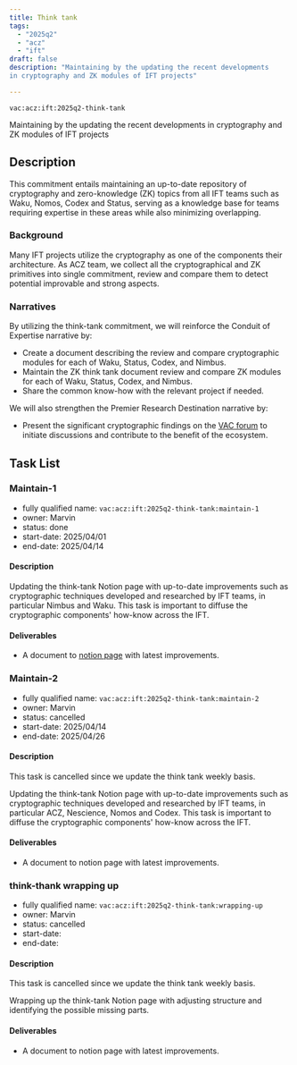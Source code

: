 ```yaml
---
title: Think tank
tags:
  - "2025q2"
  - "acz"
  - "ift"
draft: false
description: "Maintaining by the updating the recent developments 
in cryptography and ZK modules of IFT projects"

---
```


`vac:acz:ift:2025q2-think-tank`

Maintaining by the updating the recent developments in 
cryptography and ZK modules of IFT projects
## Description
This commitment entails maintaining an up-to-date repository 
of cryptography and zero-knowledge (ZK) topics from all IFT teams such as 
Waku, Nomos, Codex and Status, serving as a knowledge base for teams 
requiring expertise in these areas while also minimizing overlapping.

### Background
Many IFT projects utilize the cryptography as one of the components their architecture. 
As ACZ team, we collect all the cryptographical and ZK primitives into single commitment, 
review and compare them to detect potential improvable and strong aspects.

### Narratives
By utilizing the think-tank commitment, 
we will reinforce the Conduit of Expertise narrative by:
* Create a document describing the review and compare cryptographic modules for each of Waku, 
Status, Codex, and Nimbus.
* Maintain the ZK think tank document review and compare ZK modules for each of Waku, 
Status, Codex, and Nimbus.
* Share the common know-how with the relevant project if needed.

We will also strengthen the Premier Research Destination narrative by: 
* Present the significant cryptographic findings on the [VAC forum](https://forum.vac.dev/) 
to initiate discussions and contribute to the benefit of the ecosystem.

## Task List

### Maintain-1

* fully qualified name: `vac:acz:ift:2025q2-think-tank:maintain-1`
* owner: Marvin
* status: done 
* start-date: 2025/04/01
* end-date: 2025/04/14

#### Description 

Updating the think-tank Notion page with up-to-date improvements such as cryptographic techniques 
developed and researched by IFT teams, in particular Nimbus and Waku.
This task is important to diffuse the cryptographic components' how-know across the IFT. 

#### Deliverables 

* A document to [notion page](https://www.notion.so/maintain-1-deliverables-1d58f96fb65c804fa388efa9333ee3e7) with latest improvements.

### Maintain-2

* fully qualified name: `vac:acz:ift:2025q2-think-tank:maintain-2`
* owner: Marvin
* status: cancelled
* start-date: 2025/04/14
* end-date: 2025/04/26

#### Description 

This task is cancelled since we update the think tank weekly basis. 

Updating the think-tank Notion page with up-to-date improvements such as cryptographic techniques 
developed and researched by IFT teams, in particular ACZ, Nescience, Nomos and Codex.
This task is important to diffuse the cryptographic components' how-know across the IFT. 

#### Deliverables 

* A document to notion page with latest improvements.

### think-thank wrapping up

* fully qualified name: `vac:acz:ift:2025q2-think-tank:wrapping-up`
* owner: Marvin
* status: cancelled
* start-date: 
* end-date:

#### Description 

This task is cancelled since we update the think tank weekly basis. 

Wrapping up the think-tank Notion page with adjusting structure and identifying the possible missing parts.

#### Deliverables 

* A document to notion page with latest improvements.
